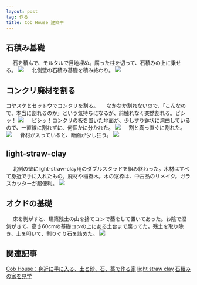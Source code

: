 ```yaml
---
layout: post
tag: 作る
title: Cob House 建築中
---
```


## 石積み基礎
　
石を積んで、モルタルで目地埋め。腐った柱を切って、石積みの上に乗せる。
![](https://c1.staticflickr.com/5/4574/26852445179_3780f8e185.jpg)
　
北側壁の石積み基礎を積み終わり。
![](https://c1.staticflickr.com/5/4544/26852458949_fc4a8aa5b4.jpg)

## コンクリ廃材を割る
コヤスケとセットウでコンクリを割る。
　
なかなか割れないので、「こんなので、本当に割れるのか」という気持ちになるが、前触れなく突然割れる。ピシッ！
![](https://c1.staticflickr.com/5/4547/24976005098_788dcd2462.jpg)
　
ピシッ！コンクリの板を置いた地面が、少しすり鉢状に湾曲しているので、一直線に割れずに、何個かに分かれた。
![](https://c1.staticflickr.com/5/4543/37961327995_8de060063c.jpg)
　
割と真っ直ぐに割れた。
![](https://c1.staticflickr.com/5/4568/38817306642_769c69f85d.jpg)
　
骨材が入っていると、断面が少し狂う。
![](https://c1.staticflickr.com/5/4541/27071938039_ff1876b73a.jpg)
　
## light-straw-clay
　
北側の壁にlight-straw-clay用のダブルスタッドを組み終わった。木材はすべて身近で手に入れたもの。廃材や稲掛木。木の窓枠は、中古品のリメイク。ガラスカッターが超便利。
![](https://c1.staticflickr.com/1/867/27395321298_e05502c8e2.jpg)

## オクドの基礎
　
床を剥がすと、建築残土の山を捨てコンで葢をして置いてあった。お陰で湿気がきて、高さ60cmの基礎コンの上にある土台まで腐ってた。残土を取り除き、土を叩いて、割りぐり石を詰めた。
![](https://c1.staticflickr.com/1/872/26396771967_2ca81d9b4a.jpg)
　
## 関連記事
[Cob House：身近に手に入る、土と砂、石、藁で作る家](http://kobapan.com/blog/2017/09/30/cob-house.html)
[light straw clay](http://kobapan.com/blog/2017/12/01/light-straw-clay.html)
[石積みの家を見学](http://kobapan.com/blog/2017/03/13/ishidumi.html)

